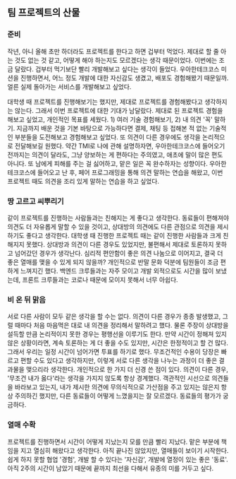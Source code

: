 ## 팀 프로젝트의 산물

### 준비
작년, 아니 올해 초만 하더라도 프로젝트를 한다고 하면 겁부터 먹었다. 제대로 할 줄 아는 것도 없는 것 같고, 어떻게 해야 하는지도 모르겠다는 생각 때문이었다. 이번에는 조금 달랐다. 겁부터 먹기보단 빨리 개발해보고 싶다는 생각이 들었다. 우아한테크코스 미션을 진행하면서, 어느 정도 개발에 대한 자신감도 생겼고, 배포도 경험해봤기 때문일까. 얼른 실제 돌아가는 서비스를 개발해보고 싶었다. 

대학생 때 프로젝트를 진행해보기는 했지만, 제대로 프로젝트를 경험해봤다고 생각하지는 않는다. 그래서 이번 프로젝트에 대한 기대가 남달랐다. 제대로 된 프로젝트 경험을 해보고 싶었고, 개인적인 목표를 세웠다. 1) 여러 기술 경험해보기, 2) 내 의견 '꼭' 말하기. 지금까지 배운 것을 기본 바탕으로 가능하다면 결제, 채팅 등 접해본 적 없는 기술적인 부분들을 도전해보고 경험해보고 싶었다. 또 의견이 다른 경우에도 생각을 논리적으로 전달해보길 원했다. 약간 TMI로 나에 관해 설명하자면, 우아한테크코스에 들어오기 전까지는 의견이 달라도, 그냥 양보하는 게 편하다는 주의였고, 애초에 말이 많은 편도 아니다. 또 남에게 피해를 주는 걸 싫어하고, 맡은 일은 꼭 완수하자는 성향이다. 우아한테크코스에 들어오고 난 후, 페어 프로그래밍을 통해 의견 말하는 연습을 해왔고, 이번 프로젝트 때도 의견을 조리 있게 말하는 연습을 하고 싶었다.

### 땅 고르고 씨뿌리기
같이 프로젝트를 진행하는 사람들과는 친해지는 게 좋다고 생각한다. 동료들이 편해져야 의견도 더 자유롭게 말할 수 있을 것이고, 상대방의 의견에도 다른 관점으로 의견을 제시하기도 좋다고 생각한다. 대학생 때 진행한 프로젝트 때는 같이 진행한 사람들과 크게 친해지지 못했다. 상대방과 의견이 다른 경우도 있었지만, 불편해서 제대로 토론하지 못하고 넘어갔던 경우가 생각난다. 심리적 편안함이 좋은 의견 나눔으로 이어지고, 결국 더 좋은 열매를 맺을 수 있게 되지 않을까? 개인적으로 반말 문화 덕분에 팀원들이 조금 편하게 느껴지긴 했다. 백엔드 크루들과는 자주 모이고 개발 외적으로도 시간을 많이 보냈는데, 프론트 크루들과는 코로나 때문에 모이지 못해서 너무 아쉽다.

### 비 온 뒤 맑음
서로 다른 사람이 모두 같은 생각을 할 수는 없다. 의견이 다른 경우가 종종 발생했고, 그럴 때마다 처음 마음먹은 대로 내 의견을 정리해서 말하려고 했다. 물론 주장이 상대방을 설득할 만큼 논리적이지 못한 경우는 평행선을 이루기도 한다. 만약 시간이 정해져 있지 않은 상황이라면, 계속 토론하는 게 더 좋을 수도 있지만, 시간은 한정적이고 할 건 많다. 그래서 우리는 일정 시간이 넘어가면 투표를 하기로 했다. 무조건적인 수용이 당장은 빠르고 편할 수도 있다고 생각하지만, 이렇게 서로 다른 생각을 나누는 과정이 더 좋은 결과물을 맺으리라 생각한다. 개인적으로 한 가지 더 신경 쓴 점이 있다. 의견이 다른 경우, '무조건 내가 옳다'라는 생각을 가지지 않도록 항상 경계했다. 객관적인 시선으로 의견들을 바라보고 있는지, 내가 제시한 의견에 무의식적으로 가산점을 주고 있지는 않은지 항상 주의하긴 했지만, 다른 동료들이 어떻게 느꼈을지는 잘 모르겠다. 동료들의 평가가 궁금하다.

### 열매 수확
프로젝트를 진행하면서 시간이 어떻게 지났는지 모를 만큼 빨리 지났다. 맡은 부분에 책임을 지고 열심히 해왔다고 생각한다. 아직 끝나진 않았지만, 열매들이 보이기 시작한다. 쉽게 하지 못할 협업 '경험', 개발 할 수 있다는 '자신감', 개발에 열정이 있는 좋은 '동료'. 아직 2주의 시간이 남았기 때문에 끝까지 최선을 다해서 유종의 미를 거두고 싶다.
